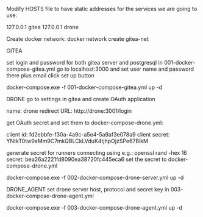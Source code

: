 Modify HOSTS file to have static addresses for the services we are going to use:

127.0.0.1 gitea
127.0.0.1 drone


Create docker network:
docker network create gitea-net




GITEA

set login and password for both gitea server and postgresql in 001-docker-compose-gitea.yml
go to localhost:3000 and set user name and password there plus email
click set up button


docker-compose.exe -f 001-docker-compose-gitea.yml up -d





DRONE
go to settings in gitea and create OAuth application

name: drone
redirect URL: http://drone:3001/login



get OAuth secret and set them to docker-compose-drone.yml:

client id: fd2ebbfe-f30a-4a9c-a5e4-5a9af3e078a9
client secret: YNtkT0tw9aMm9C7mkQBLCkLVduK4tjhpOjzSPe67BlkM

generate secret for runners connecting using e.g.: openssl rand -hex 16
secret: bea26a2221fd8090ea38720fc445eca6
set the secret to docker-compose-drone.yml


docker-compose.exe -f 002-docker-compose-drone-server.yml up -d



DRONE_AGENT
set drone server host, protocol and secret key in 003-docker-compose-drone-agent.yml

docker-compose.exe -f 003-docker-compose-drone-agent.yml up -d
